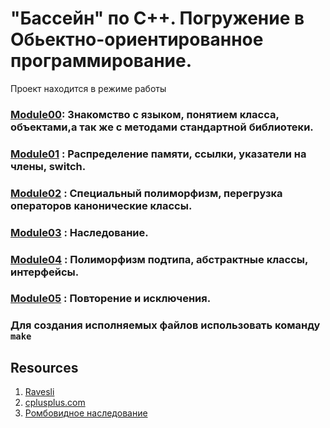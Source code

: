 # "Бассейн" по С++. Погружение в Обьектно-ориентированное программирование.
Проект находится в режиме работы 

### [Module00](https://github.com/odgigodji/CPP/tree/master/CPP00): Знакомство с языком, понятием класса, объектами,а так же с методами стандартной библиотеки.

### [Module01](https://github.com/odgigodji/CPP/tree/master/CPP01) : Распределение памяти, ссылки, указатели на члены, switch.

### [Module02](https://github.com/odgigodji/CPP/tree/master/CPP02) : Специальный полиморфизм, перегрузка операторов канонические классы.

### [Module03](https://github.com/odgigodji/CPP/tree/master/CPP03) : Наследование.

### [Module04](https://github.com/odgigodji/CPP/tree/master/CPP04) : Полиморфизм подтипа, абстрактные классы, интерфейсы.

### [Module05](https://github.com/odgigodji/CPP/tree/master/CPP05) : Повторение и исключения.

### Для создания исполняемых файлов использовать команду `make`

## Resources
1. [Ravesli](https://ravesli.com/uroki-cpp/)
2. [cplusplus.com](https://www.cplusplus.com/)
3. [Ромбовидное наследование](https://www.youtube.com/watch?v=oqpx7L5ipbw&ab_channel=%23SimpleCode)
